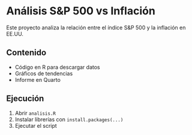 # Análisis S&P 500 vs Inflación

Este proyecto analiza la relación entre el índice S&P 500 y la inflación en EE.UU.

## Contenido
- Código en R para descargar datos
- Gráficos de tendencias
- Informe en Quarto

## Ejecución
1. Abrir `analisis.R`
2. Instalar librerías con `install.packages(...)`
3. Ejecutar el script
